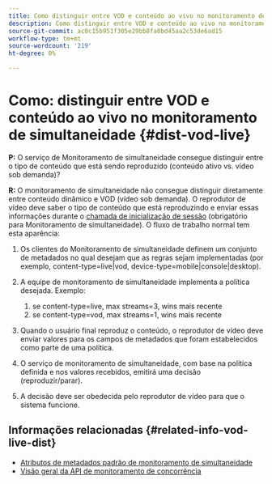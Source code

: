 ```yaml
---
title: Como distinguir entre VOD e conteúdo ao vivo no monitoramento de simultaneidade
description: Como distinguir entre VOD e conteúdo ao vivo no monitoramento de simultaneidade
source-git-commit: ac0c15b951f305e29bb8fa0bd45aa2c53de6ad15
workflow-type: tm+mt
source-wordcount: '219'
ht-degree: 0%

---
```



# Como: distinguir entre VOD e conteúdo ao vivo no monitoramento de simultaneidade {#dist-vod-live}

**P:** O serviço de Monitoramento de simultaneidade consegue distinguir entre o tipo de conteúdo que está sendo reproduzido (conteúdo ativo vs. vídeo sob demanda)?



**R:** O monitoramento de simultaneidade não consegue distinguir diretamente entre conteúdo dinâmico e VOD (vídeo sob demanda). O reprodutor de vídeo deve saber o tipo de conteúdo que está reproduzindo e enviar essas informações durante o [chamada de inicialização de sessão](/help/concurrency-monitoring/cm-api-overview.md#session-initial) (obrigatório para Monitoramento de simultaneidade). O fluxo de trabalho normal tem esta aparência:

1. Os clientes do Monitoramento de simultaneidade definem um conjunto de metadados no qual desejam que as regras sejam implementadas (por exemplo, content-type=live|vod, device-type=mobile|console|desktop).
1. A equipe de monitoramento de simultaneidade implementa a política desejada. Exemplo:
   1. se content-type=live, max streams=3, wins mais recente
   1. se content-type=vod, max streams=1, wins mais recente

1. Quando o usuário final reproduz o conteúdo, o reprodutor de vídeo deve enviar valores para os campos de metadados que foram estabelecidos como parte de uma política.

1. O serviço de monitoramento de simultaneidade, com base na política definida e nos valores recebidos, emitirá uma decisão (reproduzir/parar).

1. A decisão deve ser obedecida pelo reprodutor de vídeo para que o sistema funcione.



## Informações relacionadas {#related-info-vod-live-dist}

* [Atributos de metadados padrão de monitoramento de simultaneidade](/help/concurrency-monitoring/standard-metadata-attributes.md)
* [Visão geral da API de monitoramento de concorrência](/help/concurrency-monitoring/cm-api-overview.md)
